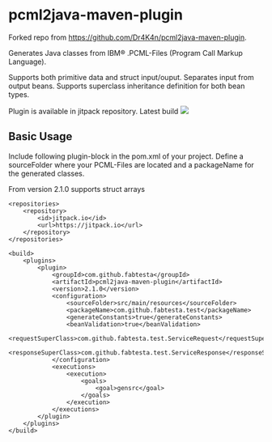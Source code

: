 pcml2java-maven-plugin
======================
Forked repo from https://github.com/Dr4K4n/pcml2java-maven-plugin.

Generates Java classes from IBM® .PCML-Files (Program Call Markup Language).

Supports both primitive data and struct input/ouput.
Separates input from output beans.
Supports superclass inheritance definition for both bean types.

Plugin is available in jitpack repository.
Latest build
[![](https://jitpack.io/v/fabtesta/pcml2java-maven-plugin.svg)](https://jitpack.io/#fabtesta/pcml2java-maven-plugin)

## Basic Usage

Include following plugin-block in the pom.xml of your project. 
Define a sourceFolder where your PCML-Files are located and a packageName for the generated classes.

From version 2.1.0 supports struct arrays

```
<repositories>
	<repository>
	    <id>jitpack.io</id>
	    <url>https://jitpack.io</url>
	</repository>
</repositories>

<build>
	<plugins>
		<plugin>
			<groupId>com.github.fabtesta</groupId>
	    	<artifactId>pcml2java-maven-plugin</artifactId>
	    	<version>2.1.0</version>
			<configuration>
				<sourceFolder>src/main/resources</sourceFolder>
				<packageName>com.github.fabtesta.test</packageName>
				<generateConstants>true</generateConstants>
				<beanValidation>true</beanValidation>
				<requestSuperClass>com.github.fabtesta.test.ServiceRequest</requestSuperClass>
				<responseSuperClass>com.github.fabtesta.test.ServiceResponse</responseSuperClass>
			</configuration>
			<executions>
				<execution>
					<goals>
						<goal>gensrc</goal>
					</goals>
				</execution>
			</executions>
		</plugin>
	</plugins>
</build>
```
